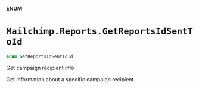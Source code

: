 **ENUM**

# `Mailchimp.Reports.GetReportsIdSentToId`

```swift
enum GetReportsIdSentToId
```

Get campaign recipient info

Get information about a specific campaign recipient.
